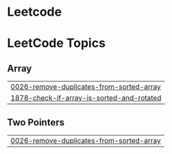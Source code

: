 # Leetcode
<!---LeetCode Topics Start-->
# LeetCode Topics
## Array
|  |
| ------- |
| [0026-remove-duplicates-from-sorted-array](https://github.com/Lisa2801/Leetcode/tree/master/0026-remove-duplicates-from-sorted-array) |
| [1878-check-if-array-is-sorted-and-rotated](https://github.com/Lisa2801/Leetcode/tree/master/1878-check-if-array-is-sorted-and-rotated) |
## Two Pointers
|  |
| ------- |
| [0026-remove-duplicates-from-sorted-array](https://github.com/Lisa2801/Leetcode/tree/master/0026-remove-duplicates-from-sorted-array) |
<!---LeetCode Topics End-->